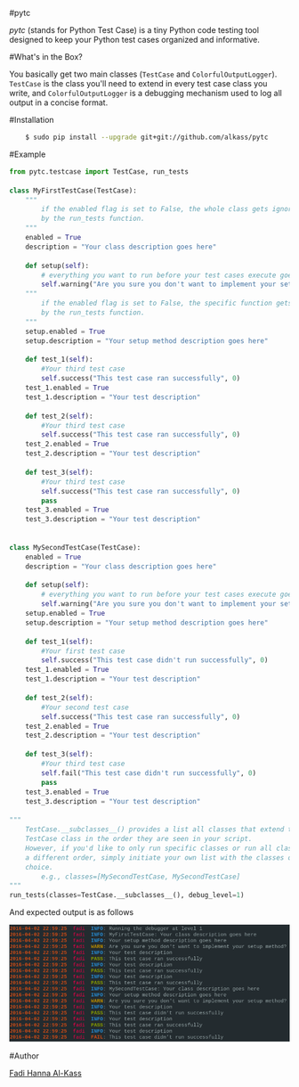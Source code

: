 #pytc

<i>pytc</i> (stands for Python Test Case) is a tiny Python code testing tool designed to keep your Python test cases organized and informative.

#What's in the Box?

You basically get two main classes (`TestCase` and `ColorfulOutputLogger`). `TestCase` is the class you'll need to extend in every test case class you write, and `ColorfulOutputLogger` is a debugging mechanism used to log all output in a concise format.

#Installation
```bash
    $ sudo pip install --upgrade git+git://github.com/alkass/pytc
```

#Example
```python
from pytc.testcase import TestCase, run_tests

class MyFirstTestCase(TestCase):
    """
        if the enabled flag is set to False, the whole class gets ignored
        by the run_tests function.
    """
    enabled = True
    description = "Your class description goes here"

    def setup(self):
        # everything you want to run before your test cases execute goes here
        self.warning("Are you sure you don't want to implement your setup method?", 0)
    """
        if the enabled flag is set to False, the specific function gets ignored
        by the run_tests function.
    """
    setup.enabled = True
    setup.description = "Your setup method description goes here"

    def test_1(self):
        #Your third test case
        self.success("This test case ran successfully", 0)
    test_1.enabled = True
    test_1.description = "Your test description"

    def test_2(self):
        #Your third test case
        self.success("This test case ran successfully", 0)
    test_2.enabled = True
    test_2.description = "Your test description"

    def test_3(self):
        #Your third test case
        self.success("This test case ran successfully", 0)
        pass
    test_3.enabled = True
    test_3.description = "Your test description"


class MySecondTestCase(TestCase):
    enabled = True
    description = "Your class description goes here"

    def setup(self):
        # everything you want to run before your test cases execute goes here
        self.warning("Are you sure you don't want to implement your setup method?", 0)
    setup.enabled = True
    setup.description = "Your setup method description goes here"

    def test_1(self):
        #Your first test case
        self.success("This test case didn't run successfully", 0)
    test_1.enabled = True
    test_1.description = "Your test description"

    def test_2(self):
        #Your second test case
        self.success("This test case ran successfully", 0)
    test_2.enabled = True
    test_2.description = "Your test description"

    def test_3(self):
        #Your third test case
        self.fail("This test case didn't run successfully", 0)
        pass
    test_3.enabled = True
    test_3.description = "Your test description"

"""
    TestCase.__subclasses__() provides a list all classes that extend the
    TestCase class in the order they are seen in your script.
    However, if you'd like to only run specific classes or run all classes in
    a different order, simply initiate your own list with the classes of your
    choice.
        e.g., classes=[MySecondTestCase, MySecondTestCase]
"""
run_tests(classes=TestCase.__subclasses__(), debug_level=1)
```

And expected output is as follows

<img src="screenshots/1.png">

#Author

[Fadi Hanna Al-Kass](http://github.com/alkass)
